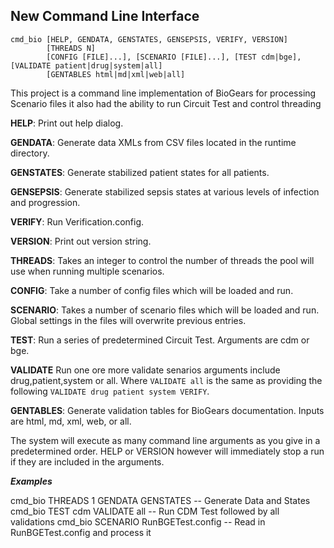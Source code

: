 ## New Command Line Interface
```
cmd_bio [HELP, GENDATA, GENSTATES, GENSEPSIS, VERIFY, VERSION]
        [THREADS N]
        [CONFIG [FILE]...], [SCENARIO [FILE]...], [TEST cdm|bge], [VALIDATE patient|drug|system|all]
        [GENTABLES html|md|xml|web|all]
```

This project is a command line implementation of BioGears for processing Scenario files it also had the ability to run Circuit Test  and control threading

**HELP**: Print out help dialog.
 
**GENDATA**: Generate data XMLs from CSV files located in the runtime directory.

**GENSTATES**: Generate stabilized patient states for all patients.

**GENSEPSIS**: Generate stabilized sepsis states at various levels of infection and progression.

**VERIFY**: Run Verification.config.

**VERSION**: Print out version string.

**THREADS**: Takes an integer to control the number of threads the pool will use when running multiple scenarios. 

**CONFIG**: Take a number of config files which will be loaded and run.

**SCENARIO**: Takes a number of scenario files which will be loaded and run. Global settings in the files will overwrite previous entries.

**TEST**: Run a series of predetermined Circuit Test. Arguments are cdm or bge.

**VALIDATE** Run one ore more validate senarios arguments include drug,patient,system or all. Where `VALIDATE all` is the same as providing the following `VALIDATE drug patient system VERIFY`.

**GENTABLES**: Generate validation tables for BioGears documentation. Inputs are html, md, xml, web, or all.

The system will execute as many command line arguments as you give in a predetermined order. HELP or VERSION however will immediately stop a run if they are included in the arguments.

***Examples*** 

cmd_bio THREADS 1 GENDATA GENSTATES  -- Generate Data and States
cmd_bio TEST cdm VALIDATE all -- Run CDM Test followed by all validations
cmd_bio SCENARIO RunBGETest.config -- Read in RunBGETest.config and process it 
